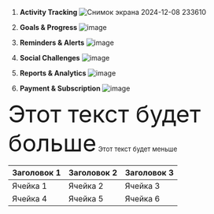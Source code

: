 1. **Activity Tracking**
  ![Снимок экрана 2024-12-08 233610](https://github.com/user-attachments/assets/00089a62-a5e2-4d59-ae57-3387511f9784)

2. **Goals & Progress**
   ![image](https://github.com/user-attachments/assets/0a9a410a-bb9b-4077-bd06-59168e68d236)

3. **Reminders & Alerts**
  ![image](https://github.com/user-attachments/assets/c5ce7212-719a-40bc-acf4-825dd36d8792)

4. **Social Challenges**
  ![image](https://github.com/user-attachments/assets/1ae92bc3-ee8b-48cb-a0e4-1e2502de40f1)

5. **Reports & Analytics**
   ![image](https://github.com/user-attachments/assets/323db12a-08ec-48bf-bccd-2f6e3f76c6f1)

6. **Payment & Subscription**
  ![image](https://github.com/user-attachments/assets/7b499a04-5da6-4e3e-af12-ff5f5ee00a68)


<font size="10">Этот текст будет больше</font>
<font size="2">Этот текст будет меньше</font>



| Заголовок 1 | Заголовок 2 | Заголовок 3 |
|-------------|-------------|-------------|
| Ячейка 1    | Ячейка 2    | Ячейка 3    |
| Ячейка 4    | Ячейка 5    | Ячейка 6    |



